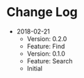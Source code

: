 # Change Log

- 2018-02-21
  - Version: 0.2.0
  - Feature: Find
  - Version: 0.1.0
  - Feature: Search
  - Initial
